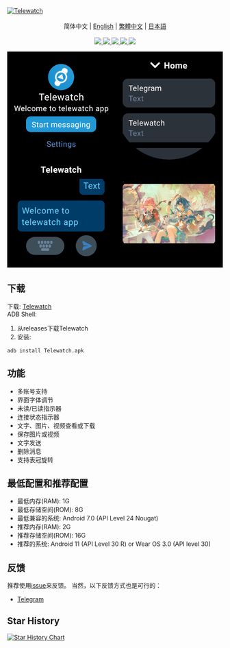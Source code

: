 <a href="https://github.com/gohj99/Telewatch">
<img src="https://socialify.git.ci/gohj99/Telewatch/image?description=1&descriptionEditable=%E9%80%82%E7%94%A8%E4%BA%8E%E5%AE%89%E5%8D%93%E6%89%8B%E8%A1%A8%E7%9A%84%E7%AC%AC%E4%B8%89%E6%96%B9telegram%E5%AE%A2%E6%88%B7%E7%AB%AF&font=KoHo&forks=1&issues=1&logo=https://github.com/gohj99/Telewatch/blob/master/telewatch.png?raw=true?raw=true&name=1&owner=1&pattern=Circuit%20Board&pulls=1&stargazers=1&theme=Auto" alt="Telewatch" />
</a>

<div align="center">
  <br/>
  <div>
      简体中文 | <a href="./README.md">English</a> | <a href="./README.zh-TW.md">繁體中文</a> | <a href="./README.ja-JP.md">日本語</a>
  </div>
  <br/>

<div>
    <a href="https://github.com/gohj99/Telewatch/blob/master/LICENSE">
      <img
        src="https://img.shields.io/github/license/gohj99/Telewatch?style=flat-square"
      />
    </a >
    <a href="https://github.com/gohj99/Telewatch/releases">
      <img
        src="https://img.shields.io/github/downloads/gohj99/Telewatch/total?style=flat-square"
      />  
    </a >
    <a href="https://apt.izzysoft.de/fdroid/index/apk/com.gohj99.telewatch">
      <img
        src="https://img.shields.io/endpoint?url=https://apt.izzysoft.de/fdroid/api/v1/shield/com.gohj99.telewatch&style=flat-square"
      />  
    </a >
	<a href="https://github.com/MShawon/github-clone-count-badge">
      <img
        src="https://img.shields.io/badge/dynamic/json?color=success&label=Views&query=count&url=https://gist.githubusercontent.com/gohj99/684cffa329b5078706dce53f396d67bb/raw/traffic.json&logo=github&style=flat-square"
      />  
    </a >
    <a href="https://gitee.com/gohj99/Telewatch/">
      <img
        src="https://gitee.com/gohj99/Telewatch/badge/star.svg?theme=gray"
      />  
    </a >
  </div>
</div>

![Screenshot](Screenshot.png)

## 下载

下载: [Telewatch](https://github.com/gohj99/Telewatch/releases)  
ADB Shell:

1. 从releases下载Telewatch
2. 安装:

```shell
adb install Telewatch.apk
```

## 功能

- 多账号支持
- 界面字体调节
- 未读/已读指示器
- 连接状态指示器
- 文字、图片、视频查看或下载
- 保存图片或视频
- 文字发送
- 删除消息
- 支持表冠旋转

## 最低配置和推荐配置

- 最低内存(RAM): 1G
- 最低存储空间(ROM): 8G
- 最低兼容的系统: Android 7.0 (API Level 24 Nougat)
- 推荐内存(RAM): 2G
- 推荐存储空间(ROM): 16G
- 推荐的系统: Android 11 (API Level 30 R) or Wear OS 3.0 (API level 30)

## 反馈

推荐使用[issue](https://github.com/gohj99/Telewatch/issues)来反馈。
当然，以下反馈方式也是可行的：

- [Telegram](https://t.me/teleAndroidwatch)

## Star History

<a href="https://star-history.com/#gohj99/Telewatch&Date">
 <picture>
   <source media="(prefers-color-scheme: dark)" srcset="https://api.star-history.com/svg?repos=gohj99/Telewatch&type=Date&theme=dark" />
   <source media="(prefers-color-scheme: light)" srcset="https://api.star-history.com/svg?repos=gohj99/Telewatch&type=Date" />
   <img alt="Star History Chart" src="https://api.star-history.com/svg?repos=gohj99/Telewatch&type=Date" />
 </picture>
</a>

